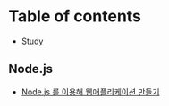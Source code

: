 # Table of contents

* [Study](README.md)

## Node.js

* [Node.js 를 이용해 웹애플리케이션 만들기](node.js/node.js.md)
